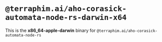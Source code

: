 # `@terraphim.ai/aho-corasick-automata-node-rs-darwin-x64`

This is the **x86_64-apple-darwin** binary for `@terraphim.ai/aho-corasick-automata-node-rs`
